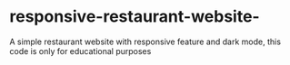 # responsive-restaurant-website-
A simple restaurant website with responsive feature and dark mode, this code is only for educational purposes
